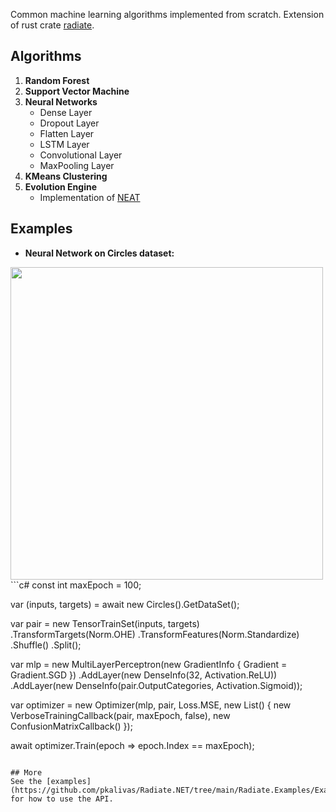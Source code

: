 Common machine learning algorithms implemented from scratch. Extension of rust crate [radiate](https://github.com/pkalivas/radiate).

## Algorithms
1. **Random Forest**
2. **Support Vector Machine**
3. **Neural Networks**
    - Dense Layer
    - Dropout Layer
    - Flatten Layer
    - LSTM Layer
    - Convolutional Layer
    - MaxPooling Layer
4. **KMeans Clustering**
5. **Evolution Engine**
    - Implementation of [NEAT](http://nn.cs.utexas.edu/downloads/papers/stanley.ec02.pdf)

## Examples
- **Neural Network on Circles dataset:**
<img src="https://machinelearningmastery.com/wp-content/uploads/2017/12/Scatter-Plot-of-Circles-Test-Classification-Problem-1024x768.png" width="500px;">
```c#
const int maxEpoch = 100;

var (inputs, targets) = await new Circles().GetDataSet();

var pair = new TensorTrainSet(inputs, targets)
    .TransformTargets(Norm.OHE)
    .TransformFeatures(Norm.Standardize)
    .Shuffle()
    .Split();

var mlp = new MultiLayerPerceptron(new GradientInfo { Gradient = Gradient.SGD })
    .AddLayer(new DenseInfo(32, Activation.ReLU))
    .AddLayer(new DenseInfo(pair.OutputCategories, Activation.Sigmoid));

var optimizer = new Optimizer<MultiLayerPerceptron>(mlp, pair, Loss.MSE, new List<ITrainingCallback>()
{
    new VerboseTrainingCallback(pair, maxEpoch, false),
    new ConfusionMatrixCallback()
});

await optimizer.Train(epoch => epoch.Index == maxEpoch);
```

## More
See the [examples](https://github.com/pkalivas/Radiate.NET/tree/main/Radiate.Examples/Examples) for how to use the API.

